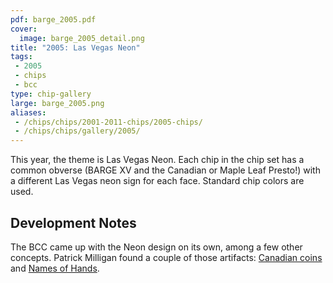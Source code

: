 ```yaml
---
pdf: barge_2005.pdf
cover:
  image: barge_2005_detail.png
title: "2005: Las Vegas Neon"
tags:
 - 2005
 - chips
 - bcc
type: chip-gallery
large: barge_2005.png
aliases:
 - /chips/chips/2001-2011-chips/2005-chips/
 - /chips/chips/gallery/2005/
---
```


This year, the theme is Las Vegas Neon. Each chip in the chip set has a common
obverse (BARGE XV and the Canadian or Maple Leaf Presto!) with a different Las
Vegas neon sign for each face. Standard chip colors are used.

## Development Notes

The BCC came up with the Neon design on its own, among a few other concepts.
Patrick Milligan found a couple of those artifacts: [Canadian
coins](bcc_01.pdf) and [Names of Hands](bcc_02.pdf).

